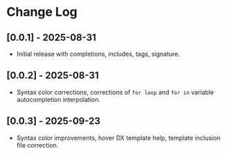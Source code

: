 # Change Log

## [0.0.1] - 2025-08-31

- Initial release with completions, includes, tags, signature.

## [0.0.2] - 2025-08-31

- Syntax color corrections, corrections of `for loop` and `for in` variable autocompletion interpolation.

## [0.0.3] - 2025-09-23

- Syntax color improvements, hover DX template help, template inclusion file correction.
